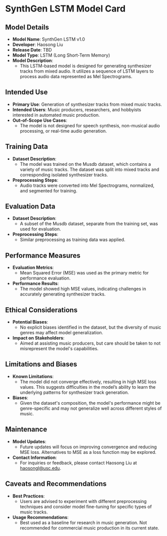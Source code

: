 # SynthGen LSTM Model Card

## Model Details
- **Model Name**: SynthGen LSTM v1.0
- **Developer**: Haosong Liu
- **Release Date**: TBD
- **Model Type**: LSTM (Long Short-Term Memory)
- **Model Description**: 
  - This LSTM-based model is designed for generating synthesizer tracks from mixed audio. It utilizes a sequence of LSTM layers to process audio data represented as Mel Spectrograms.

## Intended Use
- **Primary Use**: Generation of synthesizer tracks from mixed music tracks.
- **Intended Users**: Music producers, researchers, and hobbyists interested in automated music production.
- **Out-of-Scope Use Cases**: 
  - The model is not designed for speech synthesis, non-musical audio processing, or real-time audio generation.

## Training Data
- **Dataset Description**: 
  - The model was trained on the Musdb dataset, which contains a variety of music tracks. The dataset was split into mixed tracks and corresponding isolated synthesizer tracks.
- **Preprocessing Steps**: 
  - Audio tracks were converted into Mel Spectrograms, normalized, and segmented for training.

## Evaluation Data
- **Dataset Description**: 
  - A subset of the Musdb dataset, separate from the training set, was used for evaluation.
- **Preprocessing Steps**: 
  - Similar preprocessing as training data was applied.

## Performance Measures
- **Evaluation Metrics**: 
  - Mean Squared Error (MSE) was used as the primary metric for performance evaluation.
- **Performance Results**: 
  - The model showed high MSE values, indicating challenges in accurately generating synthesizer tracks.

## Ethical Considerations
- **Potential Biases**: 
  - No explicit biases identified in the dataset, but the diversity of music genres may affect model generalization.
- **Impact on Stakeholders**: 
  - Aimed at assisting music producers, but care should be taken to not misrepresent the model's capabilities.

## Limitations and Biases
- **Known Limitations**: 
  - The model did not converge effectively, resulting in high MSE loss values. This suggests difficulties in the model’s ability to learn the underlying patterns for synthesizer track generation.
- **Biases**: 
  - Given the dataset's composition, the model's performance might be genre-specific and may not generalize well across different styles of music.

## Maintenance
- **Model Updates**: 
  - Future updates will focus on improving convergence and reducing MSE loss. Alternatives to MSE as a loss function may be explored.
- **Contact Information**: 
  - For inquiries or feedback, please contact Haosong Liu at haosongl@usc.edu.

## Caveats and Recommendations
- **Best Practices**: 
  - Users are advised to experiment with different preprocessing techniques and consider model fine-tuning for specific types of music tracks.
- **Usage Recommendations**: 
  - Best used as a baseline for research in music generation. Not recommended for commercial music production in its current state.
